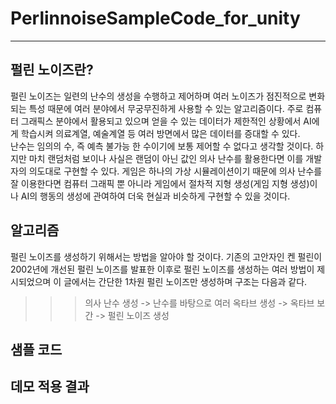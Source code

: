 # PerlinnoiseSampleCode_for_unity
---
## 펄린 노이즈란?
펄린 노이즈는 일련의 난수의 생성을 수행하고 제어하며 여러 노이즈가 점진적으로 변화되는 특성 때문에 여러 분야에서 무궁무진하게 사용할 수 있는 알고리즘이다. 주로 컴퓨터 그래픽스 분야에서 활용되고 있으며 얻을 수 있는 데이터가 제한적인 상황에서 AI에게 학습시켜 의료계열, 예술계열 등 여러 방면에서 많은 데이터를 증대할 수 있다.  
난수는 임의의 수, 즉 예측 불가능 한 수이기에 보통 제어할 수 없다고 생각할 것이다. 하지만 마치 랜덤처럼 보이나 사실은 랜덤이 아닌 값인 의사 난수를 활용한다면 이를 개발자의 의도대로 구현할 수 있다. 게임은 하나의 가상 시뮬레이션이기 때문에 의사 난수를 잘 이용한다면 컴퓨터 그래픽 뿐 아니라 게임에서 절차적 지형 생성(게임 지형 생성)이나 AI의 행동의 생성에 관여하여 더욱 현실과 비슷하게 구현할 수 있을 것이다.  
## 알고리즘
펄린 노이즈를 생성하기 위해서는 방법을 알아야 할 것이다. 기존의 고안자인 켄 펄린이 2002년에 개선된 펄린 노이즈를 발표한 이후로 펄린 노이즈를 생성하는 여러 방법이 제시되었으며 이 글에서는 간단한 1차원 펄린 노이즈만 생성하며 구조는 다음과 같다.  
>>> 의사 난수 생성 -> 난수를 바탕으로 여러 옥타브 생성 -> 옥타브 보간 -> 펄린 노이즈 생성
## 샘플 코드

## 데모 적용 결과
